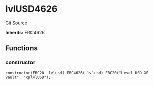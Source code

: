 # lvlUSD4626
[Git Source](https://github.com/Level-Money/contracts/blob/7fc97def4c32b2c55e844838ecbb532dceb8179d/src/lvlUSD4626.sol)

**Inherits:**
ERC4626


## Functions
### constructor


```solidity
constructor(ERC20 _lvlusd) ERC4626(_lvlusd) ERC20("Level USD XP Vault", "xplvlUSD");
```

